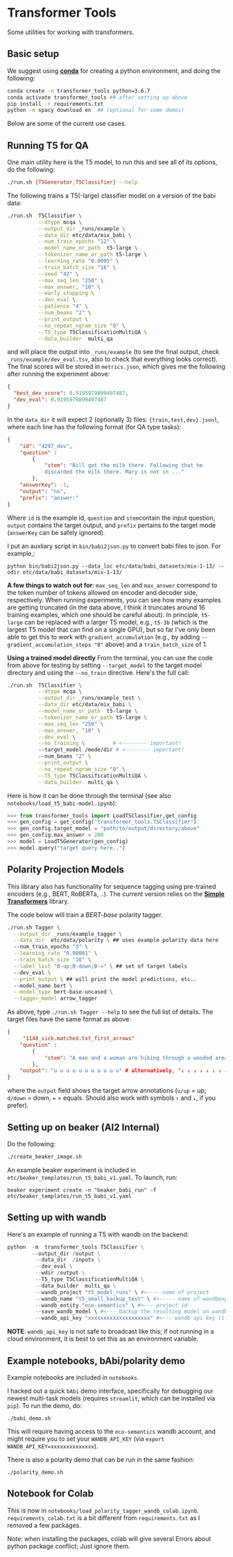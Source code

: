 Transformer Tools
======================

Some utilities for working with transformers.

Basic setup
----------------------------

We suggest using [**conda**](https://docs.conda.io/en/latest/miniconda.html) for creating a python environment, and doing the following:
```bash
conda create -n transformer_tools python=3.6.7
conda activate transformer_tools ## after setting up above
pip install -r requirements.txt
python -m spacy download en  ## (optional for some demos)
```
Below are some of the current use cases. 

Running T5 for QA
----------------------------
One main utility here is the T5 model, to run this and see all of its
options, do the following:
```bash
./run.sh {T5Generator,T5Classifier} --help 
```

The following trains a T5(-large) classifier model on a version of the babi
data:
```bash
./run.sh  T5Classifier \
          --dtype mcqa \
          --output_dir _runs/example \
          --data_dir etc/data/mix_babi \
          --num_train_epochs "12" \
          --model_name_or_path  t5-large \
          --tokenizer_name_or_path t5-large \
          --learning_rate "0.0005" \
          --train_batch_size "16" \
          --seed "42" \
          --max_seq_len "250" \
          --max_answer, "10" \
          --early_stopping \
          --dev_eval \
          --patience "4" \
          --num_beams "2" \
          --print_output \
          --no_repeat_ngram_size "0" \
          --T5_type T5ClassificationMultiQA \
          --data_builder  multi_qa
```
and will place the output into `_runs/example` (to see the final
output, check `_runs/example/dev_eval.tsv`, also to check that
everything looks correct). The final scores will be stored in
`metrics.json`, which gives me the following after running the
experiment above:
```json
{
  "best_dev_score": 0.9195979899497487,
  "dev_eval": 0.9195979899497487
}
```


In the `data_dir` it will expect 2 (optionally 3) files:
`{train,test,dev}.jsonl`, where each line has the following format
(for QA type tasks):
```json
{
    "id": "4297_dev",
    "question" :
        {
            "stem": "Bill got the milk there. Following that he
            discarded the milk there. Mary is not in ..."
        },
    "answerKey": -1,
    "output": "no",
    "prefix": "answer:"
}
```
Where `id` is the example id, `question` and `stem`contain the input
question, `output` contains the target output, and `prefix` pertains
to the target mode (`answerKey` can be safely ignored).

I put an auxliary script in `bin/babi2json.py` to convert babi files
to json. For example,:
```
python bin/babi2json.py --data_loc etc/data/babi_datasets/mix-1-13/ --odir etc/data/babi_datasets/mix-1-13/
```

**A few things to watch out for**: `max_seq_len` and `max_answer`
correspond to the token number of tokens allowed on encoder and
decoder side, respectively. When running experiments, you can see how
many examples are getting truncated (in the data above, I think it
truncates around 16 training examples, which one should be careful
about). In principle, `t5-large` can be replaced with a larger T5
model, e.g., `t5-3b` (which is the largest T5 model that can find on a
single GPU), but so far I've only been able to get this to work with
`gradient_accumulation` (e.g., by adding
`--gradient_accumulation_steps "8"` above) and a `train_batch_size` of 1. 


**Using a trained model directly** From the terminal, you can use the
code from above for testing by setting `--target_model` to the
target model directory and using the `--no_train` directive. Here's
the full call:
```bash
./run.sh  T5Classifier \
          --dtype mcqa \
          --output_dir _runs/example_test \
          --data_dir etc/data/mix_babi \
          --model_name_or_path  t5-large \
          --tokenizer_name_or_path t5-large \
          --max_seq_len "250" \
          --max_answer, "10" \
          --dev_eval \
          --no_training \         # <-------- important!
          --target_model /mode/dir # <-------- important!
          --num_beams "2" \
          --print_output \
          --no_repeat_ngram_size "0" \
          --T5_type T5ClassificationMultiQA \
          --data_builder  multi_qa \
```

Here is how it can be done through the terminal (see also `notebooks/load_t5_babi-model.ipynb`):
```python
>>> from transformer_tools import LoadT5Classifier,get_config
>>> gen_config = get_config("transformer_tools.T5Classifier")
>>> gen_config.target_model = "path/to/output/directory/above"
>>> gen_config.max_answer = 200
>>> model = LoadT5Generator(gen_config)
>>> model.query("target query here..")
```


Polarity Projection Models 
----------------------------
This library also has functionality for sequence tagging using pre-trained
encoders (e.g., BERT, RoBERTa, ..).  The current version relies on the
[**Simple Transformers**](https://www.google.com/search?q=simple+transformers&oq=simple&aqs=chrome.1.69i57j69i59l2j69i60l3j69i65j69i60.2021j0j4&sourceid=chrome&ie=UTF-8)
library.

The code below will train a *BERT-base* polarity tagger.
```bash
./run.sh Tagger \
  --output_dir _runs/example_tagger \
  --data_dir  etc/data/polarity \ ## uses example polarity data here
  --num_train_epochs "3" \
  --learning_rate "0.00001" \
  --train_batch_size "16" \
  --label_list "B-up;B-down;B-=" \ ## set of target labels
  --dev_eval \
  --print_output \ ## will print the model predictions, etc..
  --model_name bert \
  --model_type bert-base-uncased \
  --tagger_model arrow_tagger
```
As above, type `./run.sh Tagger --help` to see the full list of
details. The target files have the same format as above:
```json
{
     "1148_sick.matched.txt_first_arrows"
    "question" :
        {
            "stem": "A man and a woman are hiking through a wooded area"
        },
    "output": "u u u u u u u u u u u" # alternatively, "↓ ↓ ↓ ↓ ↓ ↓ ↓ ↓ ↓ ↓ ↓"
}
```
where the `output` field shows the target arrow annotations (`u/up` =
up; `d/down` = down, `=` = equals. Should also work with symbols `↑`
and `↓`, if you prefer).


Setting up on beaker (AI2 Internal)
---------------------------

Do the following:
```bash
./create_beaker_image.sh
```

An example beaker experiment is included in
`etc/beaker_templates/run_t5_babi_v1.yaml`. To launch, run:
```
beaker experiment create -n "beaker_babi_run" -f etc/beaker_templates/run_t5_babi_v1.yaml
```

Setting up with wandb
---------------------------

Here's an example of running a T5 with wandb on the backend:
```python
python  -m  transformer_tools T5Classifier \
        --output_dir /output \
         --data_dir  /inputs \
         --dev_eval \
         --wdir /output \
         --T5_type T5ClassificationMultiQA \
         --data_builder  multi_qa \
         --wandb_project "t5_model_runs" \ #<---- name of project
         --wandb_name "t5_small_backup_test" \ #<----- name of wandbexp. 
         --wandb_entity "eco-semantics" \ #<--- project id
         --save_wandb_model \ #<--- backup the resulting model on wandb
         --wandb_api_key "xxxxxxxxxxxxxxxxxxxx" #<--- wandb api key (if needed)
```
**NOTE**: `wandb_api_key` is not safe to broadcast like this; if not
running in a cloud environment, it is best to set this as an
environment variable.

Example notebooks, bAbi/polarity demo
---------------------------
Example notebooks are included in `notebooks`.

I hacked out a quick `bAbi` demo interface, specifically for debugging
our newest multi-task models (requires `streamlit`, which can be
installed via `pip`). To run the demo, do:
```
./babi_demo.sh
```
This will require having access to the `eco-semantics` wandb account,
and might require you to set your `WANDB_API_KEY` (via `export WANDB_API_KEY=xxxxxxxxxxxxxx`).

There is also a polarity demo that can be run in the same fashion:
```
./polarity_demo.sh 
```

Notebook for Colab
-----------------------------
This is now in `notebooks/load_polarity_tagger_wandb_colab.ipynb`.
`requirements_colab.txt` is a bit different from `requirements.txt` as I removed a few packages. 

Note: when installing the packages, colab will give several Errors about python package conflict; Just ignore them.


